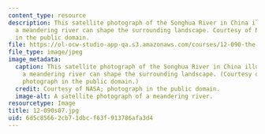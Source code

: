 ```yaml
---
content_type: resource
description: This satellite photograph of the Songhua River in China illustrates how
  a meandering river can shape the surrounding landscape. Courtesy of NASA; photograph
  in the public domain.
file: https://ol-ocw-studio-app-qa.s3.amazonaws.com/courses/12-090-the-environment-of-the-earths-surface-spring-2007/6d5c85662cb71dbcf63f913786afa3d4_12-090s07.jpg
file_type: image/jpeg
image_metadata:
  caption: This satellite photograph of the Songhua River in China illustrates how
    a meandering river can shape the surrounding landscape. (Courtesy of [NASA](http://en.wikipedia.org/wiki/File:SonghuaRiver_ASTER_20020401.jpg);
    photograph in the public domain.)
  credit: Courtesy of NASA; photograph in the public domain.
  image-alt: A satellite photograph of a meandering river.
resourcetype: Image
title: 12-090s07.jpg
uid: 6d5c8566-2cb7-1dbc-f63f-913786afa3d4
---
```

